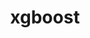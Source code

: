 ---
title: "xgboost"
layout: cache
categories: [package, v2025.07.0]
meta: {"compilers": ["apple-clang@17.0.0", "gcc@13.2.0"], "num_specs": 3, "num_specs_by_stack": {"ml-darwin-aarch64-mps": 1, "ml-linux-aarch64-cpu": 1, "ml-linux-x86_64-cpu": 1, "root": 3}, "oss": ["sequoia", "ubuntu24.04"], "platforms": ["darwin", "linux"], "stacks": ["ml-darwin-aarch64-mps", "ml-linux-aarch64-cpu", "ml-linux-x86_64-cpu", "root"], "targets": ["aarch64", "x86_64_v3"], "versions": ["2.1.1"]}
spec_details: [{"compiler": "gcc@13.2.0", "hash": "b3xgjdoq6eqla5fx7llkjdpl3p6hsl5n", "os": "ubuntu24.04", "platform": "linux", "size": "-", "stacks": ["ml-linux-x86_64-cpu", "root"], "target": "x86_64_v3", "variants": ["build_system=cmake", "build_type=Release", "commit=9c9db1259240bffe9040ed7ca6e3fb2c1bda80e4", "~cuda", "generator=ninja", "~ipo", "~nccl", "+openmp"], "versions": ["2.1.1"]}, {"compiler": "apple-clang@17.0.0", "hash": "hhro6iomacfopm7hvofyfxcjhbi5wtob", "os": "sequoia", "platform": "darwin", "size": "-", "stacks": ["ml-darwin-aarch64-mps", "root"], "target": "aarch64", "variants": ["build_system=cmake", "build_type=Release", "commit=9c9db1259240bffe9040ed7ca6e3fb2c1bda80e4", "~cuda", "generator=ninja", "~ipo", "~nccl", "+openmp"], "versions": ["2.1.1"]}, {"compiler": "gcc@13.2.0", "hash": "qasmfztotrigfchcpidlej3tmxdc53d5", "os": "ubuntu24.04", "platform": "linux", "size": "-", "stacks": ["ml-linux-aarch64-cpu", "root"], "target": "aarch64", "variants": ["build_system=cmake", "build_type=Release", "commit=9c9db1259240bffe9040ed7ca6e3fb2c1bda80e4", "~cuda", "generator=ninja", "~ipo", "~nccl", "+openmp"], "versions": ["2.1.1"]}]
---